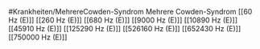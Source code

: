 #Krankheiten/MehrereCowden-Syndrom
Mehrere Cowden-Syndrom
[[60 Hz (E)]]
[[260 Hz (E)]]
[[680 Hz (E)]]
[[9000 Hz (E)]]
[[10890 Hz (E)]]
[[45910 Hz (E)]]
[[125290 Hz (E)]]
[[526160 Hz (E)]]
[[652430 Hz (E)]]
[[750000 Hz (E)]]